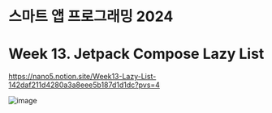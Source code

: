 # 스마트 앱 프로그래밍 2024

# Week 13. Jetpack Compose Lazy List

https://nano5.notion.site/Week13-Lazy-List-142daf211d4280a3a8eee5b187d1d1dc?pvs=4

![image](https://github.com/user-attachments/assets/066da92a-3e29-47e7-ad1f-d1b844da9259)
